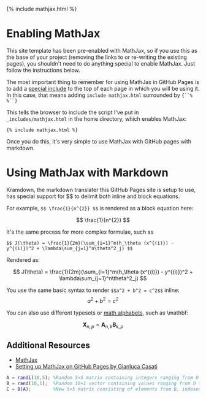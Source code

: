 {% include mathjax.html %}
# Enabling MathJax

This site template has been pre-enabled with MathJax, so if you use this as the base of your project (removing the links to or re-writing the existing pages), you shouldn't need to do anything special to enable MathJax. Just follow the instructions below.

The most important thing to remember for using MathJax in GitHub Pages is to add a [special include](https://jekyllrb.com/docs/includes/) to the top of each page in which you will be using it. In this case, that means adding `include mathjax.html` surrounded by `{``%`   `%``}` 

This tells the browser to include the script I've put in `_includes/mathjax.html` in the home directory, which enables MathJax:

```
{% include mathjax.html %} 
```

Once you do this, it's very simple to use MathJax with GitHub pages with markdown.

# Using MathJax with Markdown

Kramdown, the markdown translater this GitHub Pages site is setup to use, has special support for $$ to delimit both inline and block equations.

For example, `$$ \frac{1}{n^{2}} $$` is rendered as a block equation here:

$$ \frac{1}{n^{2}} $$


It's the same process for more complex formulae, such as 

``` 
$$ J(\theta) = \frac{1}{2m}(\sum_{i=1}^m(h_\theta (x^{(i)}) - y^{(i)})^2 + \lambda\sum_{j=1}^n\theta^2_j) $$ 
```

Rendered as:

$$ J(\theta) = \frac{1}{2m}(\sum_{i=1}^m(h_\theta (x^{(i)}) - y^{(i)})^2 + \lambda\sum_{j=1}^n\theta^2_j) $$

You use the same basic syntax to render `$$a^2 + b^2 = c^2$$` inline: $$a^2 + b^2 = c^2$$

You can also use different typesets or [math alphabets](http://milde.users.sourceforge.net/LUCR/Math/math-font-selection.xhtml), such as \mathbf:

$$ \mathbf{X}_{n,p} = \mathbf{A}_{n,k} \mathbf{B}_{k,p} $$

## Additional Resources

* [MathJax](http://docs.mathjax.org/en/latest/)
* [Setting up MathJax on GitHub Pages by Gianluca Casati](http://g14n.info/2014/09/math-on-github-pages/)

```matlab
A = randi(10,5); %Random 5×5 matrix containing integers ranging from 0 to 10
B = rand(10,1);  %Random 10×1 vector containing values ranging from 0 to 1
C = B(A);        %New 5×5 matrix consisting of elements from B, indexed using A
```
